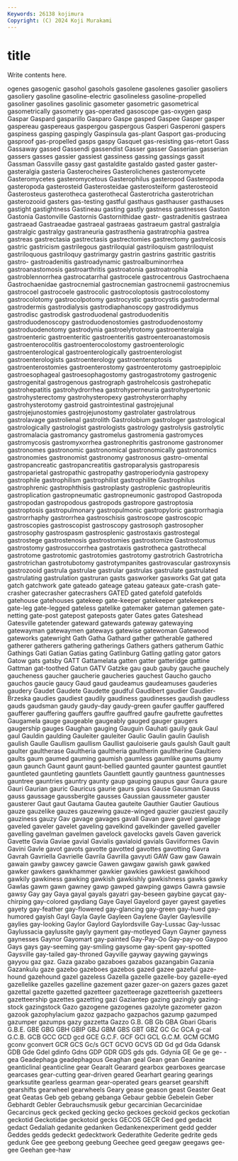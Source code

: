 ```yaml
---
Keywords: 26138 kojimura
Copyright: (C) 2024 Koji Murakami
---
```


# title

Write contents here.



ogenes gasogenic gasohol gasohols
gasolene gasolenes gasolier gasoliers gasoliery gasoline gasoline-electric gasolineless gasoline-propelled gasoliner
gasolines gasolinic gasometer gasometric gasometrical gasometrically gasometry gas-operated gasoscope gas-oxygen
gasp Gaspar Gaspard gasparillo Gasparo Gaspe gasped Gaspee Gasper gasper
gaspereau gaspereaus gaspergou gaspergous Gasperi Gasperoni gaspers gaspiness gasping gaspingly
Gaspinsula gas-plant Gasport gas-producing gasproof gas-propelled gasps gaspy Gasquet gas-resisting
gas-retort Gass Gassaway gassed Gassendi gassendist Gasser gasser Gasserian gasserian
gassers gasses gassier gassiest gassiness gassing gassings gassit Gassman Gassville
gassy gast gastaldite gastaldo gasted gaster gaster- gasteralgia gasteria Gasterocheires
Gasterolichenes gasteromycete Gasteromycetes gasteromycetous Gasterophilus gasteropod Gasteropoda gasteropoda gasterosteid Gasterosteidae
gasterosteiform gasterosteoid Gasterosteus gasterotheca gasterothecal Gasterotricha gasterotrichan gasterozooid gasters gas-testing
gastful gasthaus gasthauser gasthauses gastight gastightness Gastineau gasting gastly gastness
gastnesses Gaston Gastonia Gastonville Gastornis Gastornithidae gastr- gastradenitis gastraea gastraead
Gastraeadae gastraeal gastraeas gastraeum gastral gastralgia gastralgic gastralgy gastraneuria gastrasthenia
gastratrophia gastrea gastreas gastrectasia gastrectasis gastrectomies gastrectomy gastrelcosis gastric gastricism
gastrilegous gastriloquial gastriloquism gastriloquist gastriloquous gastriloquy gastrimargy gastrin gastrins gastritic
gastritis gastro- gastroadenitis gastroadynamic gastroalbuminorrhea gastroanastomosis gastroarthritis gastroatonia gastroatrophia gastroblennorrhea
gastrocatarrhal gastrocele gastrocentrous Gastrochaena Gastrochaenidae gastrocnemial gastrocnemian gastrocnemii gastrocnemius gastrocoel
gastrocoele gastrocolic gastrocoloptosis gastrocolostomy gastrocolotomy gastrocolpotomy gastrocystic gastrocystis gastrodermal gastrodermis
gastrodialysis gastrodiaphanoscopy gastrodidymus gastrodisc gastrodisk gastroduodenal gastroduodenitis gastroduodenoscopy gastroduodenostomies gastroduodenostomy
gastroduodenotomy gastrodynia gastroelytrotomy gastroenteralgia gastroenteric gastroenteritic gastroenteritis gastroenteroanastomosis gastroenterocolitis gastroenterocolostomy
gastroenterologic gastroenterological gastroenterologically gastroenterologist gastroenterologists gastroenterology gastroenteroptosis gastroenterostomies gastroenterostomy gastroenterotomy
gastroepiploic gastroesophageal gastroesophagostomy gastrogastrotomy gastrogenic gastrogenital gastrogenous gastrograph gastrohelcosis gastrohepatic
gastrohepatitis gastrohydrorrhea gastrohyperneuria gastrohypertonic gastrohysterectomy gastrohysteropexy gastrohysterorrhaphy gastrohysterotomy gastroid gastrointestinal
gastrojejunal gastrojejunostomies gastrojejunostomy gastrolater gastrolatrous gastrolavage gastrolienal gastrolith Gastrolobium gastrologer
gastrological gastrologically gastrologist gastrologists gastrology gastrolysis gastrolytic gastromalacia gastromancy gastromelus
gastromenia gastromyces gastromycosis gastromyxorrhea gastronephritis gastronome gastronomer gastronomes gastronomic gastronomical
gastronomically gastronomics gastronomies gastronomist gastronomy gastronosus gastro-omental gastropancreatic gastropancreatitis gastroparalysis
gastroparesis gastroparietal gastropathic gastropathy gastroperiodynia gastropexy gastrophile gastrophilism gastrophilist gastrophilite
Gastrophilus gastrophrenic gastrophthisis gastroplasty gastroplenic gastropleuritis gastroplication gastropneumatic gastropneumonic gastropod
Gastropoda gastropodan gastropodous gastropods gastropore gastroptosia gastroptosis gastropulmonary gastropulmonic gastropyloric
gastrorrhagia gastrorrhaphy gastrorrhea gastroschisis gastroscope gastroscopic gastroscopies gastroscopist gastroscopy gastrosoph
gastrosopher gastrosophy gastrospasm gastrosplenic gastrostaxis gastrostegal gastrostege gastrostenosis gastrostomies gastrostomize
Gastrostomus gastrostomy gastrosuccorrhea gastrotaxis gastrotheca gastrothecal gastrotome gastrotomic gastrotomies gastrotomy
gastrotrich Gastrotricha gastrotrichan gastrotubotomy gastrotympanites gastrovascular gastroxynsis gastrozooid gastrula gastrulae
gastrular gastrulas gastrulate gastrulated gastrulating gastrulation gastruran gasts gasworker gasworks
Gat gat gata gatch gatchwork gate gateado gateage gateau gateaux
gate-crash gate-crasher gatecrasher gatecrashers GATED gated gatefold gatefolds gatehouse gatehouses
gatekeep gate-keeper gatekeeper gatekeepers gate-leg gate-legged gateless gatelike gatemaker gateman
gatemen gate-netting gate-post gatepost gateposts gater Gates gates Gateshead Gatesville
gatetender gateward gatewards gateway gatewaying gatewayman gatewaymen gateways gatewise gatewoman
Gatewood gateworks gatewright Gath Gatha Gathard gather gatherable gathered gatherer
gatherers gathering gatherings Gathers gathers gatherum Gathic Gathings Gati Gatian
Gatias gating Gatlinburg Gatling gatling gator gators Gatow gats gatsby
GATT Gattamelata gatten gatter gatteridge gattine Gattman gat-toothed Gatun GATV
Gatzke gau gaub gauby gauche gauchely gaucheness gaucher gaucherie gaucheries
gauchest Gaucho gaucho gauchos gaucie gaucy Gaud gaud gaudeamus gaudeamuses
gauderies gaudery Gaudet Gaudete Gaudette gaudful Gaudibert gaudier Gaudier-Brzeska gaudies
gaudiest gaudily gaudiness gaudinesses gaudish gaudless gauds gaudsman gaudy gaudy-day
gaudy-green gaufer gauffer gauffered gaufferer gauffering gauffers gauffre gauffred gaufre
gaufrette gaufrettes Gaugamela gauge gaugeable gaugeably gauged gauger gaugers gaugership
gauges Gaughan gauging Gauguin Gauhati gauily gauk Gaul gaul Gauldin
gaulding Gauleiter gauleiter Gaulic Gaulin gaulin Gaulish gaulish Gaulle Gaullism
gaullism Gaullist gauloiserie gauls gaulsh Gault gault gaulter gaultherase Gaultheria
gaultheria gaultherin gaultherine Gaultiero gaults gaum gaumed gauming gaumish gaumless
gaumlike gaums gaumy gaun gaunch Gaunt gaunt gaunt-bellied gaunted gaunter
gauntest gauntlet gauntleted gauntleting gauntlets Gauntlett gauntly gauntness gauntnesses gauntree
gauntries gauntry gaunty gaup gauping gaupus gaur Gaura gaure Gauri
Gaurian gauric Gauricus gaurie gaurs gaus Gause Gausman Gauss gauss
gaussage gaussbergite gausses Gaussian gaussmeter gauster gausterer Gaut gaut Gautama
Gautea gauteite Gauthier Gautier Gautious gauze gauzelike gauzes gauzewing gauze-winged
gauzier gauziest gauzily gauziness gauzy Gav gavage gavages gavall Gavan
gave gavel gavelage gaveled gaveler gavelet gaveling gavelkind gavelkinder gavelled
gaveller gavelling gavelman gavelmen gavelock gavelocks gavels Gaven gaverick Gavette
Gavia Gaviae gavial Gavialis gavialoid gavials Gaviiformes Gavin Gavini Gavle
gavot gavots gavotte gavotted gavottes gavotting Gavra Gavrah Gavriella Gavrielle
Gavrila Gavrilla gavyuti GAW Gaw gaw Gawain gawain gawby gawcey
gawcie Gawen gawgaw gawish gawk gawked gawker gawkers gawkhammer gawkier
gawkies gawkiest gawkihood gawkily gawkiness gawking gawkish gawkishly gawkishness gawks
gawky Gawlas gawm gawn gawney gawp gawped gawping gawps Gawra
gawsie gawsy Gay gay Gaya gayal gayals gayatri gay-beseen gaybine
gaycat gay-chirping gay-colored gaydiang Gaye Gayel Gayelord gayer gayest gayeties
gayety gay-feather gay-flowered gay-glancing gay-green gay-hued gay-humored gayish Gayl Gayla
Gayle Gayleen Gaylene Gayler Gaylesville gaylies gay-looking Gaylor Gaylord Gaylordsville
Gay-Lussac Gay-lussac Gaylussacia gaylussite gayly gayment gay-motleyed Gayn Gayner gayness
gaynesses Gaynor Gayomart gay-painted Gay-Pay-Oo Gay-pay-oo Gaypoo Gays gays gay-seeming
gay-smiling gaysome gay-spent gay-spotted Gaysville gay-tailed gay-throned Gayville gayway gaywing
gaywings gayyou gaz gaz. Gaza gazabo gazaboes gazabos gazangabin Gazania
Gazankulu gaze gazebo gazeboes gazebos gazed gazee gazeful gaze-hound gazehound
gazel gazeless Gazella gazelle gazelle-boy gazelle-eyed gazellelike gazelles gazelline gazement
gazer gazer-on gazers gazes gazet gazettal gazette gazetted gazetteer gazetteerage
gazetteerish gazetteers gazetteership gazettes gazetting gazi Gaziantep gazing gazingly gazing-stock
gazingstock Gazo gazogene gazogenes gazolyte gazometer gazon gazook gazophylacium gazoz
gazpacho gazpachos gazump gazumped gazumper gazumps gazy gazzetta Gazzo G.B.
GB Gb GBA Gbari Gbaris G.B.E. GBE GBG GBH GBIP
GBJ GBM GBS GBT GBZ GC Gc GCA g-cal G.C.B.
GCB GCC GCD gcd GCE G.C.F. GCF GCI GCL G.C.M.
GCM GCMG gconv gconvert GCR GCS Gc/s GCT GCVO GCVS
GD Gd gd Gda Gdansk GDB Gde Gdel gdinfo Gdns
GDP GDR GDS gds gds. Gdynia GE Ge ge ge-
-gea Geadephaga geadephagous Geaghan geal Gean gean Geanine geanticlinal geanticline
gear Gearalt Gearard gearbox gearboxes gearcase gearcases gear-cutting gear-driven geared
Gearhart gearing gearings gearksutite gearless gearman gear-operated gears gearset gearshift
gearshifts gearwheel gearwheels Geary gease geason geast Geaster Geat geat
Geatas Geb geb gebang gebanga Gebaur gebbie Gebelein Geber Gebhardt
Gebler Gebrauchsmusik gebur gecarcinian Gecarcinidae Gecarcinus geck gecked gecking gecko
geckoes geckoid geckos geckotian geckotid Geckotidae geckotoid gecks GECOS GECR
Ged ged gedackt gedact Gedaliah gedanite gedanken Gedankenexperiment gedd gedder
Geddes gedds gedeckt gedecktwork Gederathite Gederite gedrite geds gedunk Gee
gee geebong geebung Geechee geed geegaw geegaws gee-gee Geehan gee-haw
